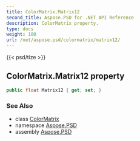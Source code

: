 ```yaml
---
title: ColorMatrix.Matrix12
second_title: Aspose.PSD for .NET API Reference
description: ColorMatrix property. 
type: docs
weight: 100
url: /net/aspose.psd/colormatrix/matrix12/
---
```

{{< psd/tize >}}
## ColorMatrix.Matrix12 property

```csharp
public float Matrix12 { get; set; }
```

### See Also

* class [ColorMatrix](../)
* namespace [Aspose.PSD](../../colormatrix/)
* assembly [Aspose.PSD](../../../)


